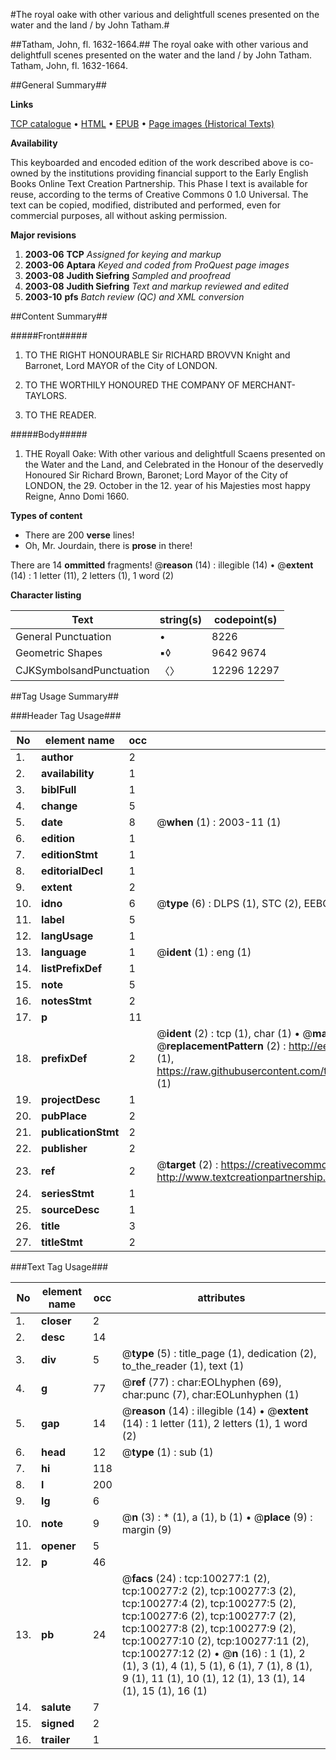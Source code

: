 #The royal oake with other various and delightfull scenes presented on the water and the land / by John Tatham.#

##Tatham, John, fl. 1632-1664.##
The royal oake with other various and delightfull scenes presented on the water and the land / by John Tatham.
Tatham, John, fl. 1632-1664.

##General Summary##

**Links**

[TCP catalogue](http://www.ota.ox.ac.uk/tcp/)  • 
[HTML](http://tei.it.ox.ac.uk/tcp/Texts-HTML/free/A63/A63271.html)  • 
[EPUB](http://tei.it.ox.ac.uk/tcp/Texts-EPUB/free/A63/A63271.epub) • 
[Page images (Historical Texts)](https://data.historicaltexts.jisc.ac.uk/view?pubId=eebo-13558565e&pageId=eebo-13558565e-100277-1)

**Availability**

This keyboarded and encoded edition of the
	       work described above is co-owned by the institutions
	       providing financial support to the Early English Books
	       Online Text Creation Partnership. This Phase I text is
	       available for reuse, according to the terms of Creative
	       Commons 0 1.0 Universal. The text can be copied,
	       modified, distributed and performed, even for
	       commercial purposes, all without asking permission.

**Major revisions**

1. __2003-06__ __TCP__ *Assigned for keying and markup*
1. __2003-06__ __Aptara__ *Keyed and coded from ProQuest page images*
1. __2003-08__ __Judith Siefring__ *Sampled and proofread*
1. __2003-08__ __Judith Siefring__ *Text and markup reviewed and edited*
1. __2003-10__ __pfs__ *Batch review (QC) and XML conversion*

##Content Summary##

#####Front#####

1. TO THE
RIGHT HONOURABLE
Sir RICHARD BROVVN
Knight and Barronet, Lord
MAYOR of the City of
LONDON.

1. TO THE
WORTHILY HONOURED
THE COMPANY
OF
MERCHANT-TAYLORS.

1. TO THE
READER.

#####Body#####

1. THE
Royall Oake:
With other various and delightfull
Scaens presented on the Water and
the Land, and Celebrated in the Honour
of the deservedly Honoured Sir
Richard Brown, Baronet;
Lord Mayor of the City of LONDON, the 29.
October in the 12. year of his Majesties most happy
Reigne, Anno Domi 1660.

**Types of content**

  * There are 200 **verse** lines!
  * Oh, Mr. Jourdain, there is **prose** in there!

There are 14 **ommitted** fragments! 
 @__reason__ (14) : illegible (14)  •  @__extent__ (14) : 1 letter (11), 2 letters (1), 1 word (2)

**Character listing**


|Text|string(s)|codepoint(s)|
|---|---|---|
|General Punctuation|•|8226|
|Geometric Shapes|▪◊|9642 9674|
|CJKSymbolsandPunctuation|〈〉|12296 12297|

##Tag Usage Summary##

###Header Tag Usage###

|No|element name|occ|attributes|
|---|---|---|---|
|1.|__author__|2||
|2.|__availability__|1||
|3.|__biblFull__|1||
|4.|__change__|5||
|5.|__date__|8| @__when__ (1) : 2003-11 (1)|
|6.|__edition__|1||
|7.|__editionStmt__|1||
|8.|__editorialDecl__|1||
|9.|__extent__|2||
|10.|__idno__|6| @__type__ (6) : DLPS (1), STC (2), EEBO-CITATION (1), OCLC (1), VID (1)|
|11.|__label__|5||
|12.|__langUsage__|1||
|13.|__language__|1| @__ident__ (1) : eng (1)|
|14.|__listPrefixDef__|1||
|15.|__note__|5||
|16.|__notesStmt__|2||
|17.|__p__|11||
|18.|__prefixDef__|2| @__ident__ (2) : tcp (1), char (1)  •  @__matchPattern__ (2) : ([0-9\-]+):([0-9IVX]+) (1), (.+) (1)  •  @__replacementPattern__ (2) : http://eebo.chadwyck.com/downloadtiff?vid=$1&page=$2 (1), https://raw.githubusercontent.com/textcreationpartnership/Texts/master/tcpchars.xml#$1 (1)|
|19.|__projectDesc__|1||
|20.|__pubPlace__|2||
|21.|__publicationStmt__|2||
|22.|__publisher__|2||
|23.|__ref__|2| @__target__ (2) : https://creativecommons.org/publicdomain/zero/1.0/ (1), http://www.textcreationpartnership.org/docs/. (1)|
|24.|__seriesStmt__|1||
|25.|__sourceDesc__|1||
|26.|__title__|3||
|27.|__titleStmt__|2||


###Text Tag Usage###

|No|element name|occ|attributes|
|---|---|---|---|
|1.|__closer__|2||
|2.|__desc__|14||
|3.|__div__|5| @__type__ (5) : title_page (1), dedication (2), to_the_reader (1), text (1)|
|4.|__g__|77| @__ref__ (77) : char:EOLhyphen (69), char:punc (7), char:EOLunhyphen (1)|
|5.|__gap__|14| @__reason__ (14) : illegible (14)  •  @__extent__ (14) : 1 letter (11), 2 letters (1), 1 word (2)|
|6.|__head__|12| @__type__ (1) : sub (1)|
|7.|__hi__|118||
|8.|__l__|200||
|9.|__lg__|6||
|10.|__note__|9| @__n__ (3) : * (1), a (1), b (1)  •  @__place__ (9) : margin (9)|
|11.|__opener__|5||
|12.|__p__|46||
|13.|__pb__|24| @__facs__ (24) : tcp:100277:1 (2), tcp:100277:2 (2), tcp:100277:3 (2), tcp:100277:4 (2), tcp:100277:5 (2), tcp:100277:6 (2), tcp:100277:7 (2), tcp:100277:8 (2), tcp:100277:9 (2), tcp:100277:10 (2), tcp:100277:11 (2), tcp:100277:12 (2)  •  @__n__ (16) : 1 (1), 2 (1), 3 (1), 4 (1), 5 (1), 6 (1), 7 (1), 8 (1), 9 (1), 11 (1), 10 (1), 12 (1), 13 (1), 14 (1), 15 (1), 16 (1)|
|14.|__salute__|7||
|15.|__signed__|2||
|16.|__trailer__|1||
